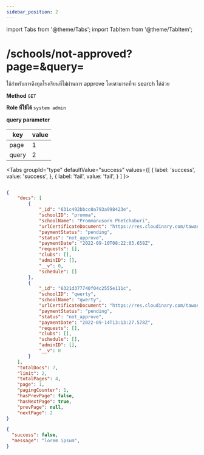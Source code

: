 ```yaml
---
sidebar_position: 2
---
```

import Tabs from '@theme/Tabs';
import TabItem from '@theme/TabItem';

# /schools/not-approved?page=&query=


ใช้สำหรับการดึงทุกโรงเรียนที่ไม่ผ่านการ approve โดยสามารถที่จะ search ได้ด้วย


**Method** `GET`

**Role ที่ใช้ได้** `system admin`

**query parameter**

| key         | value       |
| ----------- | ----------- |
| page   | 1  |
| query  | 2  | 

<Tabs
  groupId="type"
  defaultValue="success"
  values={[
    { label: 'success', value: 'success', },
    { label: 'fail', value: 'fail', }
  ]
}>

<TabItem value="success">

```json title="Response"

{
    "docs": [
        {
            "_id": "631c492bbcc0a793a998423e",
            "schoolID": "promma",
            "schoolName": "Prommanusorn Phetchaburi",
            "urlCertificateDocument": "https://res.cloudinary.com/tawanchai/image/upload/v1662792742/certificate_doc/rowir91414%40iunicus.com.png",
            "paymentStatus": "pending",
            "status": "not_approve",
            "paymentDate": "2022-09-10T08:22:03.658Z",
            "requests": [],
            "clubs": [],
            "adminID": [],
            "__v": 0,
            "schedule": []
        },
        {
            "_id": "6321d377740f04c2555e111c",
            "schoolID": "qwerty",
            "schoolName": "qwerty",
            "urlCertificateDocument": "https://res.cloudinary.com/tawanchai/image/upload/v1663161206/certificate_doc/tawanchai.ch%40ku.th.png",
            "paymentStatus": "pending",
            "status": "not_approve",
            "paymentDate": "2022-09-14T13:13:27.578Z",
            "requests": [],
            "clubs": [],
            "schedule": [],
            "adminID": [],
            "__v": 0
        }
    ],
    "totalDocs": 7,
    "limit": 2,
    "totalPages": 4,
    "page": 1,
    "pagingCounter": 1,
    "hasPrevPage": false,
    "hasNextPage": true,
    "prevPage": null,
    "nextPage": 2
}

```
</TabItem>

<TabItem value="fail">

```json title="Response"
{
  "success": false,
  "message": "lorem ipsum",
}
```
</TabItem>

</Tabs>
